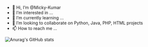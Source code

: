 - 👋 Hi, I’m @Micky-Kumar
- 👀 I’m interested in ...
- 🌱 I’m currently learning ...
- 💞️ I’m looking to collaborate on Python, Java, PHP, HTML projects
- 📫 How to reach me ...

<!---
Micky-Kumar/Micky-Kumar is a ✨ special ✨ repository because its `README.md` (this file) appears on your GitHub profile.
You can click the Preview link to take a look at your changes.
--->


![Anurag's GitHub stats](https://github-readme-stats.vercel.app/api?username=micky-kumar&show_icons=true&theme=radical)

